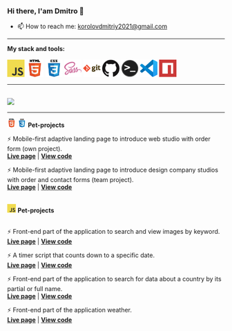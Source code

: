 ### Hi there, I'am Dmitro 👋
- 📫 How to reach me: korolovdmitriy2021@gmail.com
***


**My stack and tools:** </br>
</br>
<img src="https://raw.githubusercontent.com/github/explore/80688e429a7d4ef2fca1e82350fe8e3517d3494d/topics/javascript/javascript.png" height="40">
<img src="https://raw.githubusercontent.com/github/explore/80688e429a7d4ef2fca1e82350fe8e3517d3494d/topics/html/html.png" height="40">
<img src="https://raw.githubusercontent.com/github/explore/80688e429a7d4ef2fca1e82350fe8e3517d3494d/topics/css/css.png" height="40">
<img src="https://raw.githubusercontent.com/github/explore/80688e429a7d4ef2fca1e82350fe8e3517d3494d/topics/sass/sass.png" height="40">
<img src="https://raw.githubusercontent.com/github/explore/80688e429a7d4ef2fca1e82350fe8e3517d3494d/topics/git/git.png" height="40">
<img src="https://raw.githubusercontent.com/github/explore/78df643247d429f6cc873026c0622819ad797942/topics/github/github.png" height="40">
<img src="https://raw.githubusercontent.com/github/explore/80688e429a7d4ef2fca1e82350fe8e3517d3494d/topics/terminal/terminal.png" height="40">
<img src="https://raw.githubusercontent.com/github/explore/80688e429a7d4ef2fca1e82350fe8e3517d3494d/topics/visual-studio-code/visual-studio-code.png" height="40">
<img src="https://raw.githubusercontent.com/github/explore/80688e429a7d4ef2fca1e82350fe8e3517d3494d/topics/npm/npm.png" height="40">

***

</br>
<a target="_blank" rel="noopener noreferrer" href="https://www.codewars.com/users/korolovdmitro"><img src="https://www.codewars.com/users/korolovdmitro/badges/large"></img></a>

***
<img src="https://raw.githubusercontent.com/github/explore/80688e429a7d4ef2fca1e82350fe8e3517d3494d/topics/html/html.png" height="20"> <img src="https://raw.githubusercontent.com/github/explore/80688e429a7d4ef2fca1e82350fe8e3517d3494d/topics/css/css.png" height="20">  **Pet-projects**</br>

⚡ Mobile-first adaptive landing page to introduce web studio with order form (own project).</br>
<a target="_blank" rel="noopener noreferrer" href="https://korolovdmitriy.github.io/goit-markup-hw-08/">**Live page**</img></a> | 
<a target="_blank" rel="noopener noreferrer" href="https://github.com/korolovdmitriy/goit-markup-hw-08">**View code**</img></a>
</br>
                                                                                                
⚡ Mobile-first adaptive landing page to introduce design company studios with order and contact forms (team project).</br>
<a target="_blank" rel="noopener noreferrer" href="https://github.com/korolovdmitriy/6th-team-project">**Live page**</img></a> | 
<a target="_blank" rel="noopener noreferrer" href="https://korolovdmitriy.github.io/6th-team-project/">**View code**</img></a>
</br></br>  

<img src="https://raw.githubusercontent.com/github/explore/80688e429a7d4ef2fca1e82350fe8e3517d3494d/topics/javascript/javascript.png" height="20">  **Pet-projects**</br></br>

⚡ Front-end part of the application to search and view images by keyword.</br>
<a target="_blank" rel="noopener noreferrer" href="https://korolovdmitriy.github.io/goit-js-hw-11/">**Live page**</img></a> | 
<a target="_blank" rel="noopener noreferrer" href="https://github.com/korolovdmitriy/goit-js-hw-11">**View code**</img></a>
</br>

⚡ A timer script that counts down to a specific date.</br>
<a target="_blank" rel="noopener noreferrer" href="https://korolovdmitriy.github.io/goit-js-hw-09/02-timer.html">**Live page**</img></a> | 
<a target="_blank" rel="noopener noreferrer" href="https://github.com/korolovdmitriy/goit-js-hw-09/blob/main/src/js/02-timer.js">**View code**</img></a>
</br>

⚡ Front-end part of the application to search for data about a country by its partial or full name.</br>
<a target="_blank" rel="noopener noreferrer" href="https://korolovdmitriy.github.io/goit-js-hw-10/">**Live page**</img></a> | 
<a target="_blank" rel="noopener noreferrer" href="https://github.com/korolovdmitriy/goit-js-hw-10">**View code**</img></a>
</br>

⚡ Front-end part of the application weather.</br>
<a target="_blank" rel="noopener noreferrer" href="https://korolovdmitriy.github.io/weather/">**Live page**</img></a> | 
<a target="_blank" rel="noopener noreferrer" href="https://github.com/korolovdmitriy/weather">**View code**</img></a>

<!--
**korolovdmitriy/korolovdmitriy** is a ✨ _special_ ✨ repository because its `README.md` (this file) appears on your GitHub profile.



Here are some ideas to get you started:

- 🔭 I’m currently working on ...
- 🌱 I’m currently learning <br>JavaScript / React JS / Node.js</br>
- 👯 I’m looking to collaborate on ...
- 🤔 I’m looking for help with ...
- 💬 Ask me about ...
- 📫 How to reach me: ...
- 😄 Pronouns: ...
- ⚡ Fun fact: ...
-->
